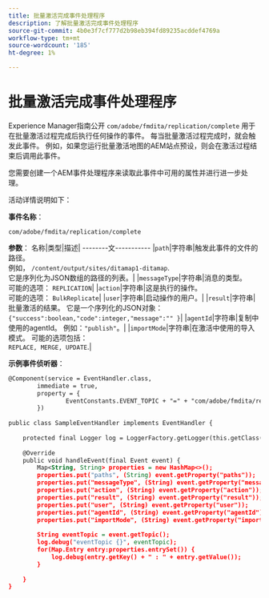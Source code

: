 ```yaml
---
title: 批量激活完成事件处理程序
description: 了解批量激活完成事件处理程序
source-git-commit: 4b0e3f7cf777d2b98eb394fd89235acddef4769a
workflow-type: tm+mt
source-wordcount: '185'
ht-degree: 1%

---
```


# 批量激活完成事件处理程序

Experience Manager指南公开 `com/adobe/fmdita/replication/complete` 用于在批量激活过程完成后执行任何操作的事件。 每当批量激活过程完成时，就会触发此事件。 例如，如果您运行批量激活地图的AEM站点预设，则会在激活过程结束后调用此事件。


您需要创建一个AEM事件处理程序来读取此事件中可用的属性并进行进一步处理。

活动详情说明如下：

**事件名称**：

```
com/adobe/fmdita/replication/complete 
```

**参数**： 名称|类型|描述| --------文----------- |`path`|字符串|触发此事件的文件的路径。 <br> 例如， `/content/output/sites/ditamap1-ditamap`. <br> 它是序列化为JSON数组的路径的列表。| |`messageType`|字符串|消息的类型。 <br>可能的选项： `REPLICATION`| |`action`|字符串|这是执行的操作。 <br>可能的选项： `BulkReplicate`| |`user`|字符串|启动操作的用户。| |`result`|字符串|批量激活的结果。 它是一个序列化的JSON对象： <br>`{"success":boolean,"code":integer,"message":"" }`| |`agentId`|字符串|复制中使用的agentId。 例如：`"publish"`。| |`importMode`|字符串|在激活中使用的导入模式。 可能的选项包括： <br>`REPLACE, MERGE, UPDATE`.|


**示例事件侦听器**：

```XML
@Component(service = EventHandler.class,
        immediate = true,
        property = {
                EventConstants.EVENT_TOPIC + "=" + "com/adobe/fmdita/replication/complete",
        })
 
public class SampleEventHandler implements EventHandler {
 
    protected final Logger log = LoggerFactory.getLogger(this.getClass());
 
    @Override
    public void handleEvent(final Event event) {
        Map<String, String> properties = new HashMap<>();
        properties.put("paths", (String) event.getProperty("paths"));
        properties.put("messageType", (String) event.getProperty("messageType"));
        properties.put("action", (String) event.getProperty("action"));
        properties.put("result", (String) event.getProperty("result"));
        properties.put("user", (String) event.getProperty("user"));
        properties.put("agentId", (String) event.getProperty("agentId"));
        properties.put("importMode", (String) event.getProperty("importMode"));
 
        String eventTopic = event.getTopic();
        log.debug("eventTopic {}", eventTopic);
        for(Map.Entry entry:properties.entrySet()) {
            log.debug(entry.getKey() + " : " + entry.getValue());
        }
 
    }
}
```
